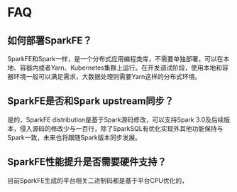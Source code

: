 # FAQ

## 如何部署SparkFE？

SparkFE和Spark一样，是一个分布式应用编程类库，不需要单独部署，可以在本地、容器内或者Yarn、Kubernetes集群上运行。在开发调试阶段，使用本地和容器环境一般可以满足需求，大数据处理则需要Yarn这样的分布式环境。

## SparkFE是否和Spark upstream同步？

是的，SparkFE distribution是基于Spark源码修改，可以支持Spark 3.0及后续版本，侵入源码的修改少与一百行，除了SparkSQL有优化实现外其他功能保持与Spark一致，未来也将跟随Spark版本同步发展。

## SparkFE性能提升是否需要硬件支持？

目前SparkFE生成的平台相关二进制码都是基于平台CPU优化的，
